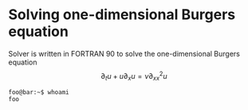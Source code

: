 # Solving one-dimensional Burgers equation 

Solver is written in FORTRAN 90 to solve the one-dimensional Burgers equation
$$ \partial_t u + u\partial_x u = \nu \partial_{xx}^2 u $$

```console
foo@bar:~$ whoami
foo
```
